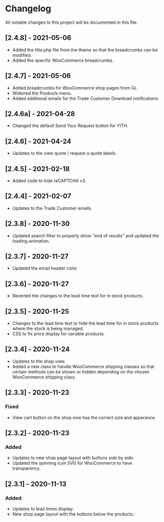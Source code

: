 # Changelog

All notable changes to this project will be documented in this file.
## [2.4.8] - 2021-05-06
* Added the title.php file from the theme so that the breadcrumbs can be modified.
* Added the specific WooCommerce breadcrumbs.

## [2.4.7] - 2021-05-06
* Added breadcrumbs for WooCommerce shop pages from GL.
* Widened the Products menu.
* Added additional emails for the Trade Customer Download notifications.

## [2.4.6a] - 2021-04-28
* Changed the default Send Your Request button for YITH.

## [2.4.6] - 2021-04-24
* Updates to the view quote / request a quote labels.

## [2.4.5] - 2021-02-18
* Added code to hide reCAPTCHA v3.

## [2.4.4] - 2021-02-07
* Updates to the Trade Customer emails.

## [2.3.8] - 2020-11-30
* Updated search filter to properly show "end of results" and updated the loading animation.

## [2.3.7] - 2020-11-27
- Updated the email header color.

## [2.3.6] - 2020-11-27
- Reverted the changes to the lead time text for in stock products.

## [2.3.5] - 2020-11-25
- Changes to the lead time text to hide the lead time for in stock products where the stock is being managed.
- CSS to fix price display for variable products. 

## [2.3.4] - 2020-11-24
- Updates to the shop view.
- Added a new class to handle WooCommerce shipping classes so that certain methods can be shown or hidden depending on the chosen WooCommerce shipping class.

## [2.3.3] - 2020-11-23

### Fixed
- View cart button on the shop now has the correct size and apperance.

## [2.3.2] - 2020-11-23

### Added
- Updates to new shop page layout with buttons side by side.
- Updated the spinning icon SVG for WooCommerce to have transparency. 

## [2.3.1] - 2020-11-13

### Added

- Updates to lead times display.
- New shop page layout with the buttons below the products.